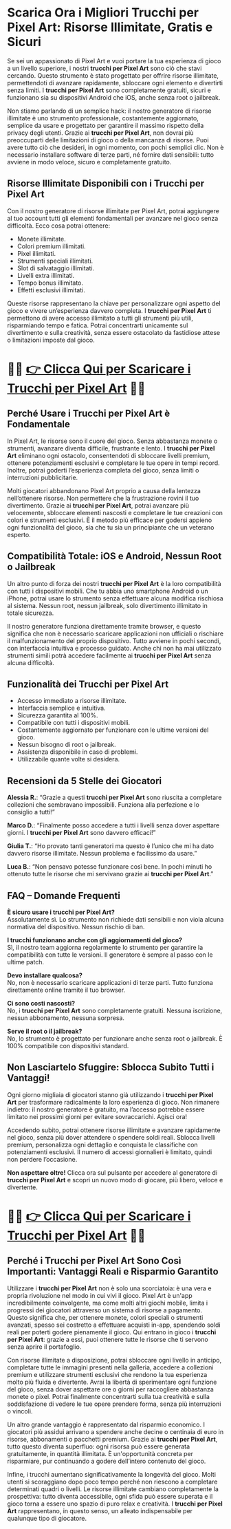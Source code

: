 <h1>Scarica Ora i Migliori Trucchi per Pixel Art: Risorse Illimitate, Gratis e Sicuri</h1>

<p>Se sei un appassionato di Pixel Art e vuoi portare la tua esperienza di gioco a un livello superiore, i nostri <strong>trucchi per Pixel Art</strong> sono ciò che stavi cercando. Questo strumento è stato progettato per offrire risorse illimitate, permettendoti di avanzare rapidamente, sbloccare ogni elemento e divertirti senza limiti. I <strong>trucchi per Pixel Art</strong> sono completamente gratuiti, sicuri e funzionano sia su dispositivi Android che iOS, anche senza root o jailbreak.</p>

<p>Non stiamo parlando di un semplice hack: il nostro generatore di risorse illimitate è uno strumento professionale, costantemente aggiornato, semplice da usare e progettato per garantire il massimo rispetto della privacy degli utenti. Grazie ai <strong>trucchi per Pixel Art</strong>, non dovrai più preoccuparti delle limitazioni di gioco o della mancanza di risorse. Puoi avere tutto ciò che desideri, in ogni momento, con pochi semplici clic. Non è necessario installare software di terze parti, né fornire dati sensibili: tutto avviene in modo veloce, sicuro e completamente gratuito.</p>

<h2>Risorse Illimitate Disponibili con i Trucchi per Pixel Art</h2>

<p>Con il nostro generatore di risorse illimitate per Pixel Art, potrai aggiungere al tuo account tutti gli elementi fondamentali per avanzare nel gioco senza difficoltà. Ecco cosa potrai ottenere:</p>

<ul>
  <li>Monete illimitate.</li>
  <li>Colori premium illimitati.</li>
  <li>Pixel illimitati.</li>
  <li>Strumenti speciali illimitati.</li>
  <li>Slot di salvataggio illimitati.</li>
  <li>Livelli extra illimitati.</li>
  <li>Tempo bonus illimitato.</li>
  <li>Effetti esclusivi illimitati.</li>
</ul>

<p>Queste risorse rappresentano la chiave per personalizzare ogni aspetto del gioco e vivere un’esperienza davvero completa. I <strong>trucchi per Pixel Art</strong> ti permettono di avere accesso illimitato a tutti gli strumenti più utili, risparmiando tempo e fatica. Potrai concentrarti unicamente sul divertimento e sulla creatività, senza essere ostacolato da fastidiose attese o limitazioni imposte dal gioco.</p>

# 🔴🔴 **[👉 Clicca Qui per Scaricare i Trucchi per Pixel Art](https://tinyurl.com/dicedragonsss)** 🔴🔴

<h2>Perché Usare i Trucchi per Pixel Art è Fondamentale</h2>

<p>In Pixel Art, le risorse sono il cuore del gioco. Senza abbastanza monete o strumenti, avanzare diventa difficile, frustrante e lento. I <strong>trucchi per Pixel Art</strong> eliminano ogni ostacolo, consentendoti di sbloccare livelli premium, ottenere potenziamenti esclusivi e completare le tue opere in tempi record. Inoltre, potrai goderti l’esperienza completa del gioco, senza limiti o interruzioni pubblicitarie.</p>

<p>Molti giocatori abbandonano Pixel Art proprio a causa della lentezza nell’ottenere risorse. Non permettere che la frustrazione rovini il tuo divertimento. Grazie ai <strong>trucchi per Pixel Art</strong>, potrai avanzare più velocemente, sbloccare elementi nascosti e completare le tue creazioni con colori e strumenti esclusivi. È il metodo più efficace per godersi appieno ogni funzionalità del gioco, sia che tu sia un principiante che un veterano esperto.</p>

<h2>Compatibilità Totale: iOS e Android, Nessun Root o Jailbreak</h2>

<p>Un altro punto di forza dei nostri <strong>trucchi per Pixel Art</strong> è la loro compatibilità con tutti i dispositivi mobili. Che tu abbia uno smartphone Android o un iPhone, potrai usare lo strumento senza effettuare alcuna modifica rischiosa al sistema. Nessun root, nessun jailbreak, solo divertimento illimitato in totale sicurezza.</p>

<p>Il nostro generatore funziona direttamente tramite browser, e questo significa che non è necessario scaricare applicazioni non ufficiali o rischiare il malfunzionamento del proprio dispositivo. Tutto avviene in pochi secondi, con interfaccia intuitiva e processo guidato. Anche chi non ha mai utilizzato strumenti simili potrà accedere facilmente ai <strong>trucchi per Pixel Art</strong> senza alcuna difficoltà.</p>

<h2>Funzionalità dei Trucchi per Pixel Art</h2>

<ul>
  <li>Accesso immediato a risorse illimitate.</li>
  <li>Interfaccia semplice e intuitiva.</li>
  <li>Sicurezza garantita al 100%.</li>
  <li>Compatibile con tutti i dispositivi mobili.</li>
  <li>Costantemente aggiornato per funzionare con le ultime versioni del gioco.</li>
  <li>Nessun bisogno di root o jailbreak.</li>
  <li>Assistenza disponibile in caso di problemi.</li>
  <li>Utilizzabile quante volte si desidera.</li>
</ul>

<h2>Recensioni da 5 Stelle dei Giocatori</h2>

<p><strong>Alessia R.</strong>: “Grazie a questi <strong>trucchi per Pixel Art</strong> sono riuscita a completare collezioni che sembravano impossibili. Funziona alla perfezione e lo consiglio a tutti!”</p>

<p><strong>Marco D.</strong>: “Finalmente posso accedere a tutti i livelli senza dover aspettare giorni. I <strong>trucchi per Pixel Art</strong> sono davvero efficaci!”</p>

<p><strong>Giulia T.</strong>: “Ho provato tanti generatori ma questo è l’unico che mi ha dato davvero risorse illimitate. Nessun problema e facilissimo da usare.”</p>

<p><strong>Luca B.</strong>: “Non pensavo potesse funzionare così bene. In pochi minuti ho ottenuto tutte le risorse che mi servivano grazie ai <strong>trucchi per Pixel Art</strong>.”</p>

<h2>FAQ – Domande Frequenti</h2>

<p><strong>È sicuro usare i trucchi per Pixel Art?</strong><br>
Assolutamente sì. Lo strumento non richiede dati sensibili e non viola alcuna normativa del dispositivo. Nessun rischio di ban.</p>

<p><strong>I trucchi funzionano anche con gli aggiornamenti del gioco?</strong><br>
Sì, il nostro team aggiorna regolarmente lo strumento per garantire la compatibilità con tutte le versioni. Il generatore è sempre al passo con le ultime patch.</p>

<p><strong>Devo installare qualcosa?</strong><br>
No, non è necessario scaricare applicazioni di terze parti. Tutto funziona direttamente online tramite il tuo browser.</p>

<p><strong>Ci sono costi nascosti?</strong><br>
No, i <strong>trucchi per Pixel Art</strong> sono completamente gratuiti. Nessuna iscrizione, nessun abbonamento, nessuna sorpresa.</p>

<p><strong>Serve il root o il jailbreak?</strong><br>
No, lo strumento è progettato per funzionare anche senza root o jailbreak. È 100% compatibile con dispositivi standard.</p>

<h2>Non Lasciartelo Sfuggire: Sblocca Subito Tutti i Vantaggi!</h2>

<p>Ogni giorno migliaia di giocatori stanno già utilizzando i <strong>trucchi per Pixel Art</strong> per trasformare radicalmente la loro esperienza di gioco. Non rimanere indietro: il nostro generatore è gratuito, ma l’accesso potrebbe essere limitato nei prossimi giorni per evitare sovraccarichi. Agisci ora!</p>

<p>Accedendo subito, potrai ottenere risorse illimitate e avanzare rapidamente nel gioco, senza più dover attendere o spendere soldi reali. Sblocca livelli premium, personalizza ogni dettaglio e conquista le classifiche con potenziamenti esclusivi. Il numero di accessi giornalieri è limitato, quindi non perdere l’occasione.</p>

<p><strong>Non aspettare oltre!</strong> Clicca ora sul pulsante per accedere al generatore di <strong>trucchi per Pixel Art</strong> e scopri un nuovo modo di giocare, più libero, veloce e divertente.</p>

# 🔴🔴 **[👉 Clicca Qui per Scaricare i Trucchi per Pixel Art](https://tinyurl.com/dicedragonsss)** 🔴🔴

<h2>Perché i Trucchi per Pixel Art Sono Così Importanti: Vantaggi Reali e Risparmio Garantito</h2>

<p>Utilizzare i <strong>trucchi per Pixel Art</strong> non è solo una scorciatoia: è una vera e propria rivoluzione nel modo in cui vivi il gioco. Pixel Art è un'app incredibilmente coinvolgente, ma come molti altri giochi mobile, limita i progressi dei giocatori attraverso un sistema di risorse a pagamento. Questo significa che, per ottenere monete, colori speciali o strumenti avanzati, spesso sei costretto a effettuare acquisti in-app, spendendo soldi reali per poterti godere pienamente il gioco. Qui entrano in gioco i <strong>trucchi per Pixel Art</strong>: grazie a essi, puoi ottenere tutte le risorse che ti servono senza aprire il portafoglio.</p>

<p>Con risorse illimitate a disposizione, potrai sbloccare ogni livello in anticipo, completare tutte le immagini presenti nella galleria, accedere a collezioni premium e utilizzare strumenti esclusivi che rendono la tua esperienza molto più fluida e divertente. Avrai la libertà di sperimentare ogni funzione del gioco, senza dover aspettare ore o giorni per raccogliere abbastanza monete o pixel. Potrai finalmente concentrarti sulla tua creatività e sulla soddisfazione di vedere le tue opere prendere forma, senza più interruzioni o vincoli.</p>

<p>Un altro grande vantaggio è rappresentato dal risparmio economico. I giocatori più assidui arrivano a spendere anche decine o centinaia di euro in risorse, abbonamenti o pacchetti premium. Grazie ai <strong>trucchi per Pixel Art</strong>, tutto questo diventa superfluo: ogni risorsa può essere generata gratuitamente, in quantità illimitata. È un'opportunità concreta per risparmiare, pur continuando a godere dell’intero contenuto del gioco.</p>

<p>Infine, i trucchi aumentano significativamente la longevità del gioco. Molti utenti si scoraggiano dopo poco tempo perché non riescono a completare determinati quadri o livelli. Le risorse illimitate cambiano completamente la prospettiva: tutto diventa accessibile, ogni sfida può essere superata e il gioco torna a essere uno spazio di puro relax e creatività. I <strong>trucchi per Pixel Art</strong> rappresentano, in questo senso, un alleato indispensabile per qualunque tipo di giocatore.</p>

